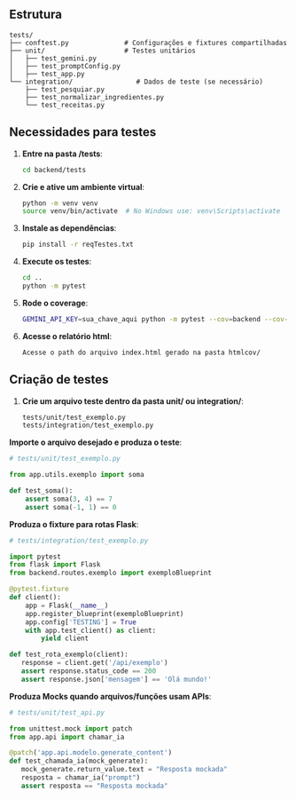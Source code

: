 ## Estrutura

```
tests/
├── conftest.py              # Configurações e fixtures compartilhadas
├── unit/                    # Testes unitários
│   ├── test_gemini.py
│   ├── test_promptConfig.py
│   ├── test_app.py
└── integration/                # Dados de teste (se necessário)
    ├── test_pesquiar.py
    ├── test_normalizar_ingredientes.py
    └── test_receitas.py
```

## Necessidades para testes

1. **Entre na pasta /tests**:

   ```bash
   cd backend/tests
   ```

2. **Crie e ative um ambiente virtual**:

   ```bash
   python -m venv venv
   source venv/bin/activate  # No Windows use: venv\Scripts\activate
   ```

3. **Instale as dependências**:

   ```bash
   pip install -r reqTestes.txt
   ```

4. **Execute os testes**:

   ```bash
   cd ..
   python -m pytest 
   ```

5. **Rode o coverage**:

   ```bash
   GEMINI_API_KEY=sua_chave_aqui python -m pytest --cov=backend --cov-report=html
   ```

6. **Acesse o relatório html**:

   ```text
   Acesse o path do arquivo index.html gerado na pasta htmlcov/
   ```


## Criação de testes

1. **Crie um arquivo teste dentro da pasta unit/ ou integration/**:

   ```bash
   tests/unit/test_exemplo.py
   tests/integration/test_exemplo.py
   ```

**Importe o arquivo desejado e produza o teste**:

   ```python
   # tests/unit/test_exemplo.py

   from app.utils.exemplo import soma

   def test_soma():
       assert soma(3, 4) == 7
       assert soma(-1, 1) == 0

   ```

**Produza o fixture para rotas Flask**:

   ```python
   # tests/integration/test_exemplo.py

   import pytest
   from flask import Flask
   from backend.routes.exemplo import exemploBlueprint

   @pytest.fixture
   def client():
       app = Flask(__name__)
       app.register_blueprint(exemploBlueprint)
       app.config['TESTING'] = True
       with app.test_client() as client:
           yield client

   def test_rota_exemplo(client):
      response = client.get('/api/exemplo')
      assert response.status_code == 200
      assert response.json['mensagem'] == 'Olá mundo!'
   ```

**Produza Mocks quando arquivos/funções usam APIs**:

   ```python
   # tests/unit/test_api.py

   from unittest.mock import patch
   from app.api import chamar_ia

   @patch('app.api.modelo.generate_content')
   def test_chamada_ia(mock_generate):
      mock_generate.return_value.text = "Resposta mockada"
      resposta = chamar_ia("prompt")
      assert resposta == "Resposta mockada"
   ```